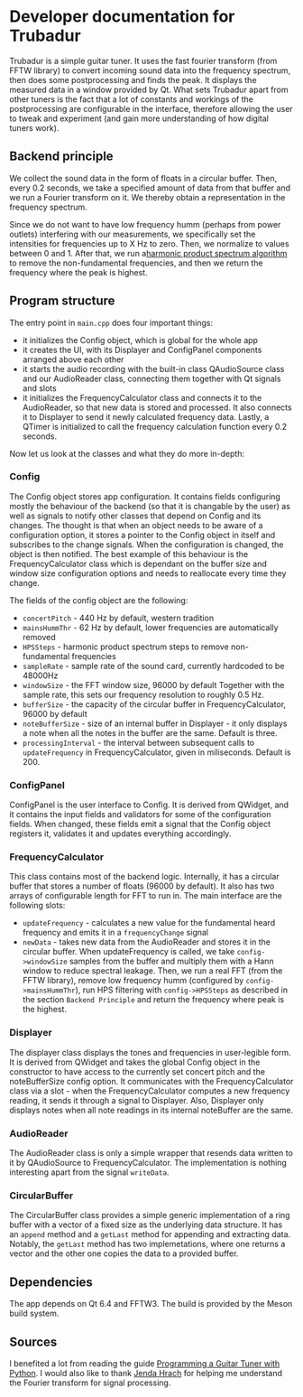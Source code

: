 # Developer documentation for Trubadur
Trubadur is a simple guitar tuner. It uses the fast fourier transform (from FFTW library) to convert incoming sound data into the frequency spectrum, then does some postprocessing and finds the peak. It displays the measured data in a window provided by Qt. What sets Trubadur apart from other tuners is the fact that a lot of constants and workings of the postprocessing are configurable in the interface, therefore allowing the user to tweak and experiment (and gain more understanding of how digital tuners work).

## Backend principle
We collect the sound data in the form of floats in a circular buffer. Then, every 0.2 seconds, we take a specified amount of data from that buffer and we run a Fourier transform on it. We thereby obtain a representation in the frequency spectrum.

Since we do not want to have low frequency humm (perhaps from power outlets) interfering with our measurements, we specifically set the intensities for frequencies up to X Hz to zero. Then, we normalize to values between 0 and 1. After that, we run a[harmonic product spectrum algorithm](http://musicweb.ucsd.edu/~trsmyth/analysis/Harmonic_Product_Spectrum.html) to remove the non-fundamental frequencies, and then we return the frequency where the peak is highest.

## Program structure
The entry point in `main.cpp` does four important things:
* it initializes the Config object, which is global for the whole app
* it creates the UI, with its Displayer and ConfigPanel components arranged above each other
* it starts the audio recording with the built-in class QAudioSource class and our AudioReader class, connecting them together with Qt signals and slots
* it initializes the FrequencyCalculator class and connects it to the AudioReader, so that new data is stored and processed. It also connects it to Displayer to send it newly calculated frequency data. Lastly, a QTimer is initialized to call the frequency calculation function every 0.2 seconds. 

Now let us look at the classes and what they do more in-depth:

### Config
The Config object stores app configuration. It contains fields configuring mostly the behaviour of the backend (so that it is changable by the user) as well as signals to notify other classes that depend on Config and its changes. The thought is that when an object needs to be aware of a configuration option, it stores a pointer to the Config object in itself and subscribes to the change signals. When the configuration is changed, the object is then notified. The best example of this behaviour is the FrequencyCalculator class which is dependant on the buffer size and window size configuration options and needs to reallocate every time they change.

The fields of the config object are the following:
* `concertPitch` - 440 Hz by default, western tradition
* `mainsHummThr` - 62 Hz by default, lower frequencies are automatically removed
* `HPSSteps` - harmonic product spectrum steps to remove non-fundamental frequencies
* `sampleRate` - sample rate of the sound card, currently hardcoded to be 48000Hz
* `windowSize` - the FFT window size, 96000 by default Together with the sample rate, this sets our frequency resolution to roughly 0.5 Hz.
* `bufferSize` - the capacity of the circular buffer in FrequencyCalculator, 96000 by default
* `noteBufferSize` - size of an internal buffer in Displayer - it only displays a note when all the notes in the buffer are the same. Default is three.
* `processingInterval` - the interval between subsequent calls to `updateFrequency` in FrequencyCalculator, given in miliseconds. Default is 200. 

### ConfigPanel
ConfigPanel is the user interface to Config. It is derived from QWidget, and it contains the input fields and validators for some of the configuration fields. When changed, these fields emit a signal that the Config object registers it, validates it and updates everything accordingly.

### FrequencyCalculator
This class contains most of the backend logic. Internally, it has a circular buffer that stores a number of floats (96000 by default). It also has two arrays of configurable length for FFT to run in. The main interface are the following slots:
* `updateFrequency` - calculates a new value for the fundamental heard frequency and emits it in a `frequencyChange` signal
* `newData` - takes new data from the AudioReader and stores it in the circular buffer.
When updateFrequency is called, we take `config->windowSize` samples from the buffer and multiply them with a Hann window to reduce spectral leakage. Then, we run a real FFT (from the FFTW library), remove low frequency humm (configured by `config->mainsHummThr`), run HPS filtering with `config->HPSSteps` as described in the section `Backend Principle` and return the frequency where peak is the highest.

### Displayer
The displayer class displays the tones and frequencies in user-legible form. It is derived from QWidget and takes the global Config object in the constructor to have access to the currently set concert pitch and the noteBufferSize config option. It communicates with the FrequencyCalculator class via a slot - when the FrequencyCalculator computes a new frequency reading, it sends it through a signal to Displayer. Also, Displayer only displays notes when all note readings in its internal noteBuffer are the same.

### AudioReader
The AudioReader class is only a simple wrapper that resends data written to it by QAudioSource to FrequencyCalculator. The implementation is nothing interesting apart from the signal `writeData`.

### CircularBuffer
The CircularBuffer class provides a simple generic implementation of a ring buffer with a vector of a fixed size as the underlying data structure. It has an `append` method and a `getLast` method for appending and extracting data. Notably, the `getLast` method has two implemetations, where one returns a vector and the other one copies the data to a provided buffer.

## Dependencies
The app depends on Qt 6.4 and FFTW3. The build is provided by the Meson build system.

## Sources
I benefited a lot from reading the guide [Programming a Guitar Tuner with Python](https://www.chciken.com/digital/signal/processing/2020/05/13/guitar-tuner.html). I would also like to thank [Jenda Hrach](https://jenda.hrach.eu/) for helping me understand the Fourier transform for signal processing. 


